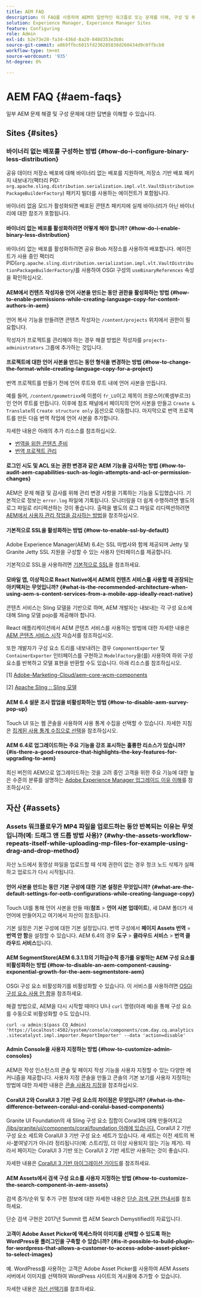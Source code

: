 ```yaml
---
title: AEM FAQ
description: 이 FAQ를 사용하여 AEM의 일반적인 워크플로 또는 문제를 이해, 구성 및 해결할 수 있습니다.
solution: Experience Manager, Experience Manager Sites
feature: Configuring
role: Admin
exl-id: b2e73e28-fa34-436d-8a20-848d353e3b8c
source-git-commit: a869ffbc6015fd230285838d260434d9c0ffbcb0
workflow-type: tm+mt
source-wordcount: '935'
ht-degree: 0%

---
```


# AEM FAQ {#aem-faqs}

일부 AEM 문제 해결 및 구성 문제에 대한 답변을 이해할 수 있습니다.

## Sites {#sites}

### 바이너리 없는 배포를 구성하는 방법 {#how-do-i-configure-binary-less-distribution}

공유 데이터 저장소 배포에 대해 바이너리 없는 배포를 지원하며, 저장소 기반 배포 패키지 내보내기(팩터리 PID: `org.apache.sling.distribution.serialization.impl.vlt.VaultDistributionPackageBuilderFactory`) 패키지 빌더를 사용하는 에이전트가 포함됩니다.

바이너리 없음 모드가 활성화되면 배포된 콘텐츠 패키지에 실제 바이너리가 아닌 바이너리에 대한 참조가 포함됩니다.

#### 바이너리 없는 배포를 활성화하려면 어떻게 해야 합니까? {#how-do-i-enable-binary-less-distribution}

바이너리 없는 배포를 활성화하려면 공유 Blob 저장소를 사용하여 배포합니다.
에이전트가 사용 중인 팩터리 PID(`org.apache.sling.distribution.serialization.impl.vlt.VaultDistributionPackageBuilderFactory`*)*&#x200B;를 사용하여 OSGI 구성의 `useBinaryReferences` 속성을 확인하십시오.

#### AEM에서 컨텐츠 작성자용 언어 사본을 만드는 동안 권한을 활성화하는 방법 {#how-to-enable-permissions-while-creating-language-copy-for-content-authors-in-aem}

언어 복사 기능을 만들려면 콘텐츠 작성자는 `/content/projects` 위치에서 권한이 필요합니다.

작성자가 프로젝트를 관리해야 하는 경우 해결 방법은 작성자를 `projects-administrators` 그룹에 추가하는 것입니다.

#### 프로젝트에 대한 언어 사본을 만드는 동안 형식을 변경하는 방법 {#how-to-change-the-format-while-creating-language-copy-for-a-project}

번역 프로젝트를 만들기 전에 언어 루트와 루트 내에 언어 사본을 만듭니다.

예를 들어,
`/content/geometrixx`에 이름이 `fr_LU`이고 제목이 프랑스어(룩셈부르크)인 언어 루트를 만듭니다. 이후에 참조 패널에서 페이지의 언어 사본을 만들고 `Create & Translate`의 `Create structure only` 옵션으로 이동합니다. 마지막으로 번역 프로젝트를 만든 다음 번역 작업에 언어 사본을 추가합니다.

자세한 내용은 아래의 추가 리소스를 참조하십시오.

* [번역을 위한 콘텐츠 준비](/help/sites-administering/tc-prep.md)
* [번역 프로젝트 관리](/help/sites-administering/tc-manage.md)

#### 로그인 시도 및 ACL 또는 권한 변경과 같은 AEM 기능을 감사하는 방법 {#how-to-audit-aem-capabilities-such-as-login-attempts-and-acl-or-permission-changes}

AEM은 문제 해결 및 감사를 위해 관리 변경 사항을 기록하는 기능을 도입했습니다. 기본적으로 정보는 `error.log` 파일에 기록됩니다. 모니터링을 더 쉽게 수행하려면 별도의 로그 파일로 리디렉션하는 것이 좋습니다.
출력을 별도의 로그 파일로 리디렉션하려면 [AEM에서 사용자 관리 작업을 감사하는 방법](/help/sites-administering/audit-user-management-operations.md)을 참조하십시오.

#### 기본적으로 SSL을 활성화하는 방법 {#how-to-enable-ssl-by-default}

Adobe Experience Manager(AEM) 6.4는 SSL 마법사와 함께 제공되며 Jetty 및 Granite Jetty SSL 지원을 구성할 수 있는 사용자 인터페이스를 제공합니다.

기본적으로 SSL을 사용하려면 [기본적으로 SSL](/help/sites-administering/ssl-by-default.md)을 참조하세요.

#### 모바일 앱, 이상적으로 React Native에서 AEM의 컨텐츠 서비스를 사용할 때 권장되는 아키텍처는 무엇입니까? {#what-is-the-recommended-architecture-when-using-aem-s-content-services-from-a-mobile-app-ideally-react-native}

콘텐츠 서비스는 Sling 모델을 기반으로 하며, AEM 개발자는 내보내는 각 구성 요소에 대해 Sling 모델 pojo를 제공해야 합니다.

React 애플리케이션에서 AEM 콘텐츠 서비스를 사용하는 방법에 대한 자세한 내용은 [AEM 콘텐츠 서비스 시작](https://helpx.adobe.com/kr/experience-manager/kt/sites/using/content-services-tutorial-use.html) 자습서를 참조하십시오.

또한 개발자가 구성 요소 트리를 내보내려는 경우 `ComponentExporter` 및 `ContainerExporter` 인터페이스를 구현하고 `ModelFactory`을(를) 사용하여 하위 구성 요소를 반복하고 모델 표현을 반환할 수도 있습니다. 아래 리소스를 참조하십시오.

[1] [Adobe-Marketing-Cloud/aem-core-wcm-components](https://github.com/Adobe-Marketing-Cloud/aem-core-wcm-components/blob/master/bundles/core/src/main/java/com/adobe/cq/wcm/core/components/internal/models/v1/PageImpl.java#L245)

[2] [Apache Sling :: Sling 모델](https://sling.apache.org/documentation/bundles/models.html)

#### AEM 6.4 설문 조사 팝업을 비활성화하는 방법 {#how-to-disable-aem-survey-pop-up}

Touch UI 또는 웹 콘솔을 사용하여 사용 통계 수집을 선택할 수 있습니다. 자세한 지침은 [집계된 사용 통계 수집으로 선택](/help/sites-deploying/opt-in-aggregated-usage-statistics.md)을 참조하십시오.

#### AEM 6.4로 업그레이드하는 주요 기능을 강조 표시하는 훌륭한 리소스가 있습니까? {#is-there-a-good-resource-that-highlights-the-key-features-for-upgrading-to-aem}

최신 버전의 AEM으로 업그레이드하는 것을 고려 중인 고객을 위한 주요 기능에 대한 높은 수준의 분류를 설명하는 [Adobe Experience Manager 업그레이드 이유 이해](https://helpx.adobe.com/experience-manager/kt/platform-repository/using/upgrade-aem-article-understand.html)를 참조하십시오.

## 자산 {#assets}

### Assets 워크플로우가 MP4 파일을 업로드하는 동안 반복되는 이유는 무엇입니까(예: 드래그 앤 드롭 방법 사용)? {#why-the-assets-workflow-repeats-itself-while-uploading-mp-files-for-example-using-drag-and-drop-method}

자산 노드에서 동영상 파일을 업로드할 때 삭제 권한이 없는 경우 청크 노드 삭제가 실패하고 업로드가 다시 시작됩니다.

#### 언어 사본을 만드는 동안 기본 구성에 대한 기본 설정은 무엇입니까? {#what-are-the-default-settings-for-ootb-configurations-while-creating-language-copy}

Touch UI를 통해 언어 사본을 만들 때(**참조** > **언어 사본 업데이트**), 새 DAM 폴더가 새 언어에 만들어지고 여기에서 자산이 참조됩니다.

기본 설정은 기본 구성에 대한 기본 설정입니다. 번역 구성에서 **페이지 Assets 번역** = **번역 안 함**&#x200B;을 설정할 수 있습니다.
AEM 6.4의 경우 **도구** > **클라우드 서비스** > **번역 클라우드 서비스**&#x200B;입니다.

#### AEM SegmentStore(AEM 6.3.1.1)의 기하급수적 증가를 유발하는 AEM 구성 요소를 비활성화하는 방법 {#how-to-disable-an-aem-component-causing-exponential-growth-for-the-aem-segmentstore-aem}

OSGi 구성 요소 비활성화기를 비활성화할 수 있습니다. 이 서비스를 사용하려면 [OSGi 구성 요소 사용 안 함](https://adobe-consulting-services.github.io/acs-aem-commons/features/osgi-disablers/component-disabler/index.html)을 참조하세요.

해결 방법으로, AEM을 다시 시작할 때마다 UI나 `curl` 명령(아래 예)을 통해 구성 요소를 수동으로 비활성화할 수도 있습니다.

`curl -u admin:$(pass CQ_Admin) 'https://localhost:4502/system/console/components/com.day.cq.analytics.sitecatalyst.impl.importer.ReportImporter' --data 'action=disable'`

#### Admin Console을 사용자 지정하는 방법 {#how-to-customize-admin-consoles}

AEM은 작성 인스턴스의 콘솔 및 페이지 작성 기능을 사용자 지정할 수 있는 다양한 메커니즘을 제공합니다. 사용자 지정 콘솔을 만들고 콘솔의 기본 보기를 사용자 지정하는 방법에 대한 자세한 내용은 [콘솔 사용자 지정](/help/sites-developing/customizing-consoles-touch.md)을 참조하십시오.

#### CoralUI 2와 CoralUI 3 기반 구성 요소의 차이점은 무엇입니까? {#what-is-the-difference-between-coralui-and-coralui-based-components}

Granite UI Foundation의 새 Sling 구성 요소 집합이 Coral3에 대해 만들어지고 [/libs/granite/ui/components/coral/foundation 아래에 있습니다.](https://developer.adobe.com/experience-manager/reference-materials/6-5/granite-ui/api/jcr_root/libs/granite/ui/components/coral/foundation/server.html) CoralUI 2 기반 구성 요소 세트와 CoralUI 3 기반 구성 요소 세트가 있습니다. 새 세트는 이전 세트의 복사-붙여넣기가 아니라 정리됩니다(예: 스트리밍, 더 이상 사용되지 않는 기능 제거). 따라서 페이지는 CoralUI 3 기반 또는 CoralUI 2 기반 세트만 사용하는 것이 좋습니다.

자세한 내용은 [CoralUI 3 기반 마이그레이션 가이드](https://developer.adobe.com/experience-manager/reference-materials/6-5/granite-ui/api/jcr_root/libs/granite/ui/components/legacy/coral2/migration.html)를 참조하세요.

#### AEM Assets에서 검색 구성 요소를 사용자 지정하는 방법 {#how-to-customize-the-search-component-in-aem-assets}

검색 증가/순위 및 추가 구현 정보에 대한 자세한 내용은 [단순 검색 구현 안내서](https://helpx.adobe.com/experience-manager/kt/sites/using/search-tutorial-develop.html)를 참조하세요.

단순 검색 구현은 2017년 Summit 랩 AEM Search Demystified의 자료입니다.

#### 고객이 Adobe Asset Picker에 액세스하여 이미지를 선택할 수 있도록 하는 WordPress용 플러그인을 구축할 수 있습니까? {#is-it-possible-to-build-plugin-for-wordpress-that-allows-a-customer-to-access-adobe-asset-picker-to-select-images}

예. WordPress를 사용하는 고객은 Adobe Asset Picker를 사용하여 AEM Assets 서버에서 이미지를 선택하여 WordPress 사이트의 게시물에 추가할 수 있습니다.

자세한 내용은 [자산 선택기](../assets/search-assets.md#assetpicker)를 참조하세요.
